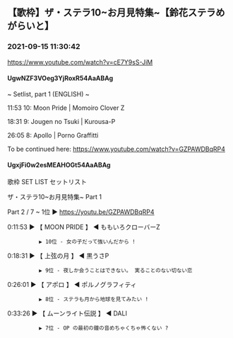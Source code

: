 ## 【歌枠】ザ・ステラ10~お月見特集~【鈴花ステラめがらいと】
### 2021-09-15 11:30:42
https://www.youtube.com/watch?v=cE7Y9sS-JiM
#### UgwNZF3VOeg3YjRoxR54AaABAg
~ Setlist, part 1 (ENGLISH) ~



11:53	10: Moon Pride | Momoiro Clover Z

18:31	9: Jougen no Tsuki | Kurousa-P

26:05	8: Apollo | Porno Graffitti



To be continued here: https://www.youtube.com/watch?v=GZPAWDBqRP4

#### UgxjFi0w2esMEAHOGt54AaABAg
歌枠  SET LIST セットリスト 

ザ・ステラ10~お月見特集~ Part 1

Part 2 / 7 ~ 1位 ▶ https://youtu.be/GZPAWDBqRP4



0:11:53 ▶ 【 MOON PRIDE 】 ◀ ももいろクローバーZ

              ▶ 10位 - 女の子だって強いんだから !



0:18:31 ▶ 【 上弦の月 】 ◀ 黒うさP

              ▶ 9位 - 夜しか会うことはできない。 実ることのない切ない恋



0:26:01 ▶ 【 アポロ 】 ◀ ポルノグラフィティ

              ▶ 8位 - ステラも月から地球を見てみたい !



0:33:26 ▶ 【 ムーンライト伝説 】 ◀ DALI

              ▶ 7位 - OP の最初の鐘の音めちゃくちゃ怖くない ?

